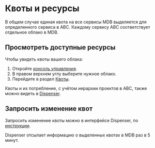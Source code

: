 # Квоты и ресурсы

В общем случае единая квота на все сервисы MDB выделяется для определенного сервиса в ABC. Каждому сервису ABC соответствует отдельное облако в MDB.

## Просмотреть доступные ресурсы

Чтобы увидеть квоты вашего облака:

1. Откройте [консоль управления](https://yc.yandex-team.ru).
1. В правом верхнем углу выберите нужное облако.
1. Перейдите в раздел [Квоты](https://yc.yandex-team.ru/?section=quotas).

Квоты и их потребление, с учётом иерархии проектов в ABC, также можно видеть в [Dispenser](https://dispenser.yandex-team.ru/db/projects/yandex).


## Запросить изменение квот

 Запросить изменение квоты можно в интерфейсе Dispenser, по [инструкции](https://wiki.yandex-team.ru/dispenser/ui/#quota-request).

Dispenser отсылает информацию о выделенных квотах в MDB раз в 5 минут.
